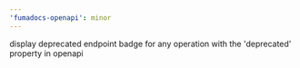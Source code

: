 ```yaml
---
'fumadocs-openapi': minor
---
```


display deprecated endpoint badge for any operation with the 'deprecated' property in openapi

